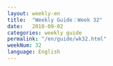 ```yaml
---
layout: weekly-en
title:  "Weekly Guide：Week 32"
date:   2018-09-02
categories: weekly guide
permalink: "/en/guide/wk32.html"
weekNum: 32
language: English
---
```

